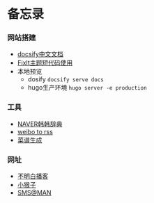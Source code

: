 # 备忘录

### 网站搭建

- [docsify中文文档](https://docsify.js.org/#/zh-cn/)
- [FixIt主题短代码使用](https://fixit.lruihao.cn/zh-cn/tags/shortcodes/)
- 本地预览
  - dosify `docsify serve docs`
  - hugo生产环境 `hugo server -e production`

### 工具

- [NAVER韩韩辞典](https://ko.dict.naver.com/#/main)
- [weibo to rss](https://rssfeed.today/weibo/)
- [菜谱生成](https://cook.yunyoujun.cn/)

### 网址

- [不明白播客](https://www.bumingbai.net/)
- [小猴子](https://www.shenlejiang.xyz/index.php/documentation/gutenberg-editor/)
- [SMS@MAN](https://sms-man.com/cn)